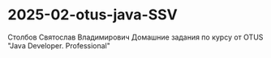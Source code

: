 # 2025-02-otus-java-SSV
Столбов Святослав Владимирович
Домашние задания по курсу от OTUS "Java Developer. Professional"


